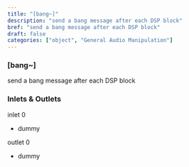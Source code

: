 ```yaml
---
title: "[bang~]"
description: "send a bang message after each DSP block"
bref: "send a bang message after each DSP block"
draft: false
categories: ["object", "General Audio Manipulation"]
---
```


### [bang~]

send a bang message after each DSP block

### Inlets & Outlets

inlet 0

 - dummy

outlet 0

 - dummy
 
